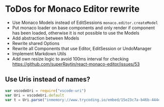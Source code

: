 # ToDos for Monaco Editor rewrite
* Use Monaco Models instead of EditSessions `monaco.editor.createModel`
* Put monaco loader on base components and only render if component has been loaded, otherwise it is not possible to use the Models
* Add abstraction between Models
* Rewrite shared Options
* Rewrite all Components that use Editor, EditSession or UndoManager
* Implement Markdown Utils
* Add own resize logic to avoid 100ms interval for checking https://github.com/superRaytin/react-monaco-editor/issues/53

## Use Uris instead of names?
```javascript
var vscodeUri = require("vscode-uri")
var Uri = vscodeUri.default
var t = Uri.parse("inmemory://www.trycoding.io/embed/15e23c7a-b46b-444e-8da2-ba33a08831cd?document=15e23c7a-b46b-444e-8da2-ba33a08831cd#main.py")
```